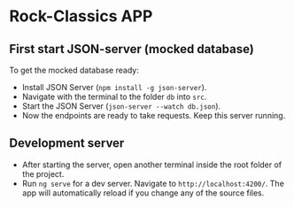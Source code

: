 # Rock-Classics APP

## First start JSON-server (mocked database)

To get the mocked database ready:

  - Install JSON Server (`npm install -g json-server`).
  - Navigate with the terminal to the folder `db` into `src`.
  - Start the JSON Server (`json-server --watch db.json`).
  - Now the endpoints are ready to take requests. Keep this server running.

## Development server

- After starting the server, open another terminal inside the root folder of the project.
- Run `ng serve` for a dev server. Navigate to `http://localhost:4200/`. The app will automatically reload if you change any of the source files.